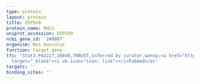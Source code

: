 ```yaml
---
type: protein
layout: protein
title: Q5PSV9
protein_name: Mdc1
uniprot_accession: Q5PSV9
ncbi_gene_id: '240087'
organism: Mus musculus
function: target gene
tfs: 'Stat3,P42227,20848,TRRUST,inferred by curator,&ensp;<a href="https://www.ncbi.nlm.nih.gov/pubmed/?term=20804538%5Buid%5D"
  target="_blank"><i uk-icon="icon: link"></i>Pubmed</a>'
targets: ''
binding_sites: ''
---
```

